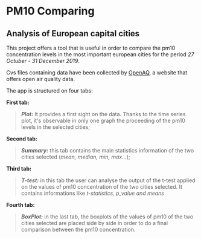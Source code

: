 # PM10 Comparing
## Analysis of European capital cities

This project offers a tool that is useful in order to compare the pm10 concentration levels in the most important european cities for the period *27 Octuber - 31 December 2019*.

Cvs files containing data have been collected by [OpenAQ](https://openaq.org/#/?_k=6jfjk3), a website that offers open air quality data.

The app is structured on four tabs:


**First tab:** 
>***Plot:*** It provides a first sight on the data. Thanks to the time series plot, it's observable in only one graph the proceeding of the pm10 levels in the selected cities;

**Second tab:** 
>***Summary:*** this tab contains the main statistics information of the two cities selected (*mean, median, min, max...*);

**Third tab:** 
>***T-test:*** in this tab the user can analyse the output of the t-test applied on the values of pm10 concentration of the two cities selected. It contains informations like *t-statistics, p_value and means*

**Fourth tab:** 
>***BoxPlot:*** in the last tab, the boxplots of the values of pm10 of the two cities selected are placed side by side in order to do a final comparison between the pm10 concentration.
 

